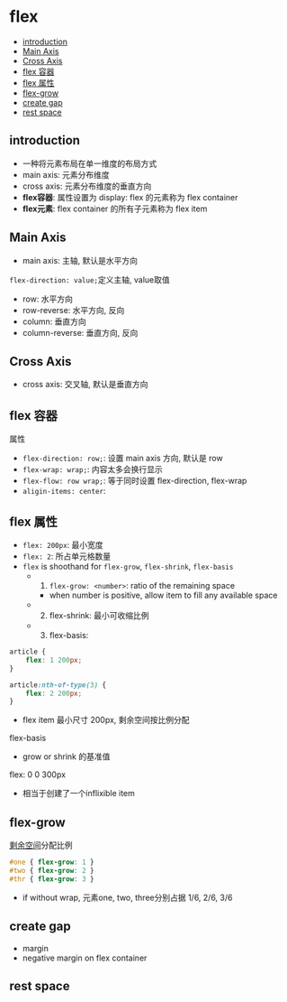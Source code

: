 # flex

- [introduction](#introduction)
- [Main Axis](#main-axis)
- [Cross Axis](#cross-axis)
- [flex 容器](#flex-容器)
- [flex 属性](#flex-属性)
- [flex-grow](#flex-grow)
- [create gap](#create-gap)
- [rest space](#rest-space)

## introduction

- 一种将元素布局在单一维度的布局方式
- main axis: 元素分布维度
- cross axis: 元素分布维度的垂直方向
- **flex容器**: 属性设置为 display: flex 的元素称为 flex container
- **flex元素**: flex container 的所有子元素称为 flex item

## Main Axis

- main axis: 主轴, 默认是水平方向

`flex-direction: value;`定义主轴, value取值

- row: 水平方向
- row-reverse: 水平方向, 反向
- column: 垂直方向
- column-reverse: 垂直方向, 反向

## Cross Axis

- cross axis: 交叉轴, 默认是垂直方向

## flex 容器

属性

- `flex-direction: row;`: 设置 main axis 方向, 默认是 row
- `flex-wrap: wrap;`: 内容太多会换行显示
- `flex-flow: row wrap;`: 等于同时设置 flex-direction, flex-wrap
- `aligin-items: center`:

## flex 属性

- `flex: 200px`: 最小宽度
- `flex: 2`: 所占单元格数量
- `flex` is shoothand for `flex-grow`, `flex-shrink`, `flex-basis`
  - 1. `flex-grow: <number>`: ratio of the remaining space
    - when number is positive, allow item to fill any available space
  - 2. flex-shrink: 最小可收缩比例
  - 3. flex-basis:

```css
article {
    flex: 1 200px;
}

article:nth-of-type(3) {
    flex: 2 200px;
}
```

- flex item 最小尺寸 200px, 剩余空间按比例分配

flex-basis

- grow or shrink 的基准值

flex: 0 0 300px

- 相当于创建了一个inflixible item

## flex-grow

[剩余空间](#)分配比例

```css
#one { flex-grow: 1 }
#two { flex-grow: 2 }
#thr { flex-grow: 3 }
```

- if without wrap, 元素one, two, three分别占据 1/6, 2/6, 3/6

## create gap

- margin
- negative margin on flex container

## rest space

